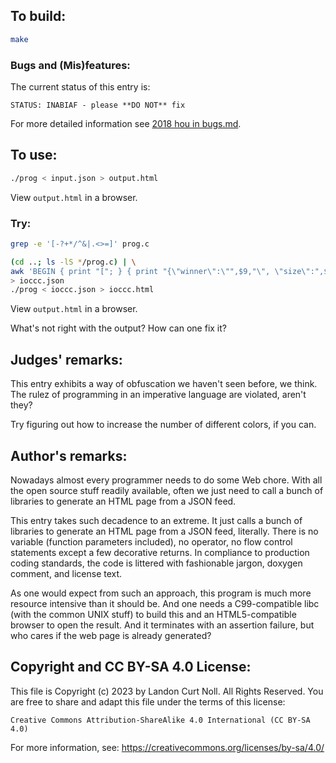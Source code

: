 ## To build:

```sh
make
```


### Bugs and (Mis)features:

The current status of this entry is:

```
STATUS: INABIAF - please **DO NOT** fix
```

For more detailed information see [2018 hou in bugs.md](/bugs.md#2018-hou).


## To use:

```sh
./prog < input.json > output.html
```

View `output.html` in a browser.


### Try:

```sh
grep -e '[-?+*/^&|.<>=]' prog.c

(cd ..; ls -lS */prog.c) | \
awk 'BEGIN { print "["; } { print "{\"winner\":\"",$9,"\", \"size\":",$5,"},"} END { print "]"}' \
> ioccc.json
./prog < ioccc.json > ioccc.html
```

View `output.html` in a browser.

What's not right with the output?  How can one fix it?


## Judges' remarks:

This entry exhibits a way of obfuscation we haven't seen before, we think.
The rulez of programming in an imperative language are violated, aren't they?

Try figuring out how to increase the number of different colors, if you can.


## Author's remarks:

Nowadays almost every programmer needs to do some Web chore. With all the open
source stuff readily available, often we just need to call a bunch of libraries
to generate an HTML page from a JSON feed.

This entry takes such decadence to an extreme. It just calls a bunch of
libraries to generate an HTML page from a JSON feed, literally. There is no
variable (function parameters included), no operator, no flow control statements
except a few decorative returns. In compliance to production coding standards,
the code is littered with fashionable jargon, doxygen comment, and license text.

As one would expect from such an approach, this program is much more resource
intensive than it should be. And one needs a C99-compatible libc (with the
common UNIX stuff) to build this and an HTML5-compatible browser to open the
result. And it terminates with an assertion failure, but who cares if the web
page is already generated?


## Copyright and CC BY-SA 4.0 License:

This file is Copyright (c) 2023 by Landon Curt Noll.  All Rights Reserved.
You are free to share and adapt this file under the terms of this license:

    Creative Commons Attribution-ShareAlike 4.0 International (CC BY-SA 4.0)

For more information, see: https://creativecommons.org/licenses/by-sa/4.0/
